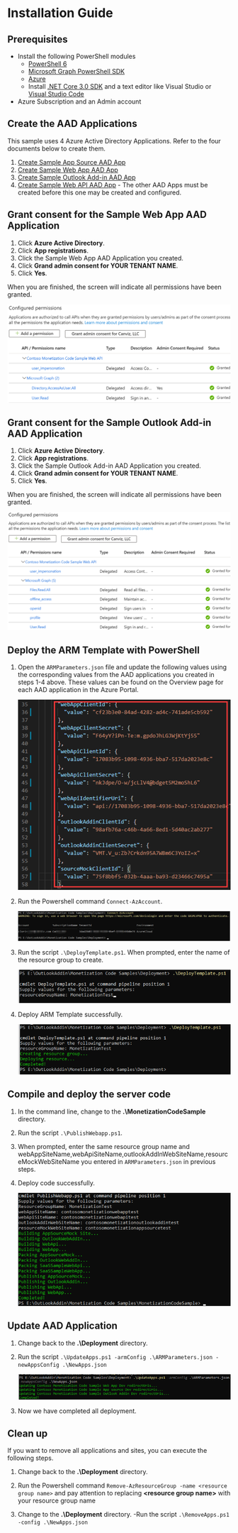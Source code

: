 # Installation Guide

## Prerequisites

- Install the following PowerShell modules
   - [PowerShell 6](https://github.com/PowerShell/PowerShell/releases/tag/v6.2.3)
   - [Microsoft Graph PowerShell SDK](https://github.com/microsoftgraph/msgraph-sdk-powershell)
   - [Azure](https://docs.microsoft.com/en-us/powershell/azure/install-az-ps?view=azps-3.1.0)
   - Install [.NET Core 3.0 SDK](https://dotnet.microsoft.com/download/dotnet-core/3.0) and a text editor like Visual Studio or [Visual Studio Code](https://code.visualstudio.com)
- Azure Subscription and an Admin account

## Create the AAD Applications

This sample uses 4 Azure Active Directory Applications.  Refer to the four documents below to create them.

1. [Create Sample App Source AAD App](CreateSampleAppSourceAADApp.md)
1. [Create Sample Web App AAD App](CreateSampleWebAppAADApp.md)
1. [Create Sample Outlook Add-in AAD App](CreateSampleOutlookAddInAADApp.md)
1. [Create Sample Web API AAD App](CreateSampleWebAPIAADApp.md) - The other AAD Apps must be created before this one may be created and configured. 

## Grant consent for the Sample Web App AAD Application

1. Click **Azure Active Directory**.
1. Click **App registrations**.
1. Click the Sample Web App AAD Application you created. 
1. Click **Grand admin consent for YOUR TENANT NAME**.
1. Click **Yes**.

When you are finished, the screen will indicate all permissions have been granted.

![Permissions Granted](./images/web-app-aad-app-01.png)

## Grant consent for the Sample Outlook Add-in AAD Application

1. Click **Azure Active Directory**.
1. Click **App registrations**.
1. Click the Sample Outlook Add-in AAD Application you created. 
1. Click **Grand admin consent for YOUR TENANT NAME**.
1. Click **Yes**.

When you are finished, the screen will indicate all permissions have been granted.

![Permissions Granted](./images/outlook-add-in-aad-app-03.png)

## Deploy the ARM Template with PowerShell

1. Open the `ARMParameters.json` file and update the following values using the corresponding values from the AAD applications you created in steps 1-4 above. These values can be found on the Overview page for each AAD application in the Azure Portal.

   ![Code Path](Images/6.png)

2. Run the Powershell command `Connect-AzAccount`.

   ![Code Path](Images/7.png)

3. Run the script `.\DeployTemplate.ps1`. When prompted, enter the name of the resource group to create.

   ![Code Path](Images/8.png)

4. Deploy ARM Template successfully.

   ![Code Path](Images/9.png)   

## Compile and deploy the server code

1. In the command line, change to the **.\MonetizationCodeSample** directory.

1. Run the script `.\PublishWebapp.ps1`. 
   
1. When prompted, enter the same resource group name and webAppSiteName,webApiSiteName,outlookAddInWebSiteName,resourceMockWebSiteName you entered in `ARMParameters.json` in previous steps.
   
1. Deploy code successfully.
   
   ![Code Path](Images/10.png)

   

## Update AAD Application

1. Change back to the **.\Deployment** directory.

1. Run the script `.\UpdateApps.ps1 -armConfig .\ARMParameters.json -newAppsConfig .\NewApps.json ` 

   ![Code Path](Images/11.png)

1. Now we have completed all deployment.



## Clean up

If you want to remove all applications and sites, you can execute the following steps.

1. Change back to the **.\Deployment** directory.
2. Run the Powershell command `Remove-AzResourceGroup -name <resource group name>` and pay attention to replacing **&lt;resource group name&gt;** with your resource group name

3. Change to the **.\Deployment** directory.
   -Run the script `.\RemoveApps.ps1 -config .\NewApps.json`

